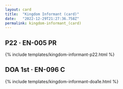 ```yaml
---
layout: card
title:  "Kingdom Informant (card)"
date:   "2022-12-29T21:27:36.758Z"
permalink: kingdom-informant_(card)
---
```


## P22 &middot; EN-005 PR

{% include templates/kingdom-informant-p22.html %}


## DOA 1st &middot; EN-096 C

{% include templates/kingdom-informant-doa1e.html %}
